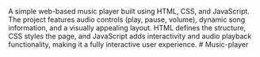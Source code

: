 A simple web-based music player built using HTML, CSS, and JavaScript. The project features audio controls (play, pause, volume), dynamic song information, and a visually appealing layout. HTML defines the structure, CSS styles the page, and JavaScript adds interactivity and audio playback functionality, making it a fully interactive user experience.                          # Music-player
